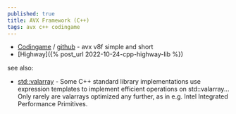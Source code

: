 ```yaml
---
published: true
title: AVX Framework (C++)
tags: avx c++ codingame
---
```

- [Codingame](https://www.codingame.com/playgrounds/283/sse-avx-vectorization/sseavx-c-frameworks) / [github](https://github.com/salimaboubacar/avx-helpers) - avx v8f simple and short
- [Highway]({% post_url 2022-10-24-cpp-highway-lib %})

see also:
- [std::valarray](https://en.cppreference.com/w/cpp/numeric/valarray) -  Some C++ standard library implementations use expression templates to implement efficient operations on std::valarray... Only rarely are valarrays optimized any further, as in e.g. Intel Integrated Performance Primitives.
